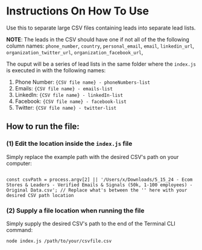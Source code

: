 # Instructions On How To Use

Use this to separate large CSV files containing leads into separate lead lists.

**NOTE**: The leads in the CSV should have one if not all of the the following column names: `phone_number`, `country`, `personal_email`, `email`, `linkedin_url`, `organization_twitter_url`, `organization_facebook_url`,

The ouput will be a series of lead lists in the same folder where the `index.js` is executed in with the following names:

1. Phone Number: `{CSV file name} - phoneNumbers-list`
2. Emails: `{CSV file name} - emails-list`
3. LinkedIn: `{CSV file name} - linkedIn-list`
4. Facebook: `{CSV file name} - facebook-list`
5. Twitter: `{CSV file name} - twitter-list`



## How to run the file:

### (1) Edit the location inside the `index.js` file

Simply replace the example path with the desired CSV's path on your computer:

``` Inside index.js:

const csvPath = process.argv[2] || '/Users/x/Downloads/5_15_24 - Ecom Stores & Leaders - Verified Emails & Signals (50k, 1-100 employees) - Original Data.csv'; // Replace what's between the '' here with your desired CSV path location

```


### (2) Supply a file location when running the file

Simply supply the desired CSV's path to the end of the Terminal CLI command:

```
node index.js /path/to/your/csvfile.csv
```